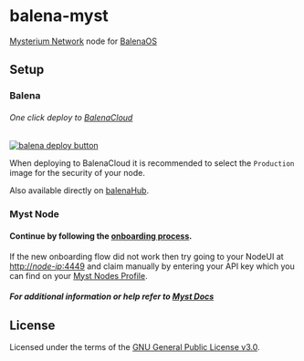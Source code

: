 # balena-myst
[Mysterium Network](https://www.mysterium.network/) node for [BalenaOS](https://www.balena.io/os/)

## Setup

### Balena
###### One click deploy to [BalenaCloud](https://www.balena.io/cloud)
[![balena deploy button](https://www.balena.io/deploy.svg)](https://dashboard.balena-cloud.com/deploy?repoUrl=https://github.com/otkd/balena-myst)

When deploying to BalenaCloud it is recommended to select the `Production` image for the security of your node.

Also available directly on [balenaHub](https://hub.balena.io/gh_otkd/balena-myst).

### Myst Node
#### Continue by following the [onboarding process](https://mystnodes.com/claiming).
If the new onboarding flow did not work then try going to your NodeUI at [http://*node-ip*:4449](http://*node-ip*:4449) and claim manually by entering your API key which you can find on your [Myst Nodes Profile](https://mystnodes.com/me).

##### For additional information or help refer to [Myst Docs](https://docs.mysterium.network/)

## License
Licensed under the terms of the [GNU General Public License v3.0](./LICENSE).
